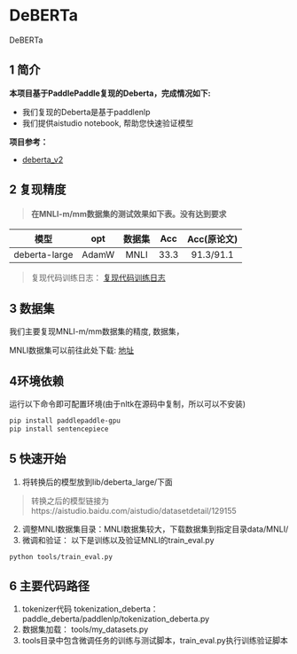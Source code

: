 # DeBERTa
DeBERTa
## 1 简介

**本项目基于PaddlePaddle复现的Deberta，完成情况如下:**

- 我们复现的Deberta是基于paddlenlp
- 我们提供aistudio notebook, 帮助您快速验证模型

**项目参考：**
- [deberta_v2](https://github.com/huggingface/transformers/tree/master/src/transformers/models/deberta_v2)

## 2 复现精度
>#### 在MNLI-m/mm数据集的测试效果如下表。没有达到要求

|      模型       |opt| 数据集  | Acc  | Acc(原论文) |
|:-------------:| :---: |:----:|:----:|:--------:|
| deberta-large |AdamW| MNLI | 33.3 |   91.3/91.1   |

>复现代码训练日志：
[复现代码训练日志](https://github.com/jyjfjyjf/DeBERTa/blob/master/log/pt_log.txt)


## 3 数据集
我们主要复现MNLI-m/mm数据集的精度, 数据集，

MNLI数据集可以前往此处下载:
[地址](https://gluebenchmark.com/tasks)


## 4环境依赖
运行以下命令即可配置环境(由于nltk在源码中复制，所以可以不安装)
```bash
pip install paddlepaddle-gpu
pip install sentencepiece
```

## 5 快速开始

1. 将转换后的模型放到lib/deberta_large/下面 
>转换之后的模型链接为https://aistudio.baidu.com/aistudio/datasetdetail/129155
2. 调整MNLI数据集目录：MNLI数据集较大，下载数据集到指定目录data/MNLI/
3. 微调和验证：
   以下是训练以及验证MNLI的train_eval.py
```
python tools/train_eval.py
```

## 6 主要代码路径
1. tokenizer代码
   tokenization_deberta：paddle_deberta/paddlenlp/tokenization_deberta.py
2. 数据集加载：
   tools/my_datasets.py
3. tools目录中包含微调任务的训练与测试脚本，train_eval.py执行训练验证脚本

